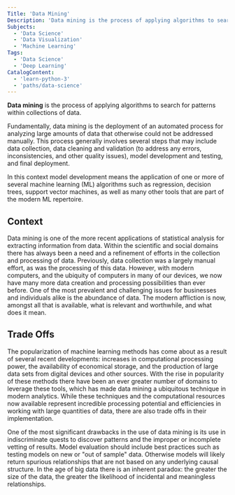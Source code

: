 ```yaml
---
Title: 'Data Mining'
Description: 'Data mining is the process of applying algorithms to search for patterns within collections of data.'
Subjects:
  - 'Data Science'
  - 'Data Visualization'
  - 'Machine Learning'
Tags:
  - 'Data Science'
  - 'Deep Learning'
CatalogContent:
  - 'learn-python-3'
  - 'paths/data-science'
---
```


**Data mining** is the process of applying algorithms to search for patterns within collections of data.

Fundamentally, data mining is the deployment of an automated process for analyzing large amounts of data that otherwise could not be addressed manually. This process generally involves several steps that may include data collection, data cleaning and validation (to address any errors, inconsistencies, and other quality issues), model development and testing, and final deployment.

In this context model development means the application of one or more of several machine learning (ML) algorithms such as regression, decision trees, support vector machines, as well as many other tools that are part of the modern ML repertoire.

## Context

Data mining is one of the more recent applications of statistical analysis for extracting information from data. Within the scientific and social domains there has always been a need and a refinement of efforts in the collection and processing of data. Previously, data collection was a largely manual effort, as was the processing of this data. However, with modern computers, and the ubiquity of computers in many of our devices, we now have many more data creation and processing possibilities than ever before. One of the most prevalent and challenging issues for businesses and individuals alike is the abundance of data. The modern affliction is now, amongst all that is available, what is relevant and worthwhile, and what does it mean.

## Trade Offs

The popularization of machine learning methods has come about as a result of several recent developments: increases in computational processing power, the availability of economical storage, and the production of large data sets from digital devices and other sources. With the rise in popularity of these methods there have been an ever greater number of domains to leverage these tools, which has made data mining a ubiquitous technique in modern analytics. While these techniques and the computational resources now available represent incredible processing potential and efficiencies in working with large quantities of data, there are also trade offs in their implementation.

One of the most significant drawbacks in the use of data mining is its use in indiscriminate quests to discover patterns and the improper or incomplete vetting of results. Model evaluation should include best practices such as testing models on new or "out of sample" data. Otherwise models will likely return spurious relationships that are not based on any underlying causal structure. In the age of big data there is an inherent paradox: the greater the size of the data, the greater the likelihood of incidental and meaningless relationships.
